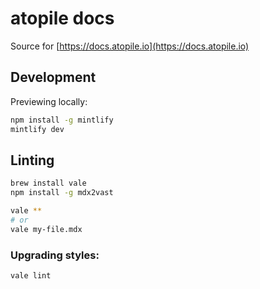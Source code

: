 # atopile docs

Source for [https://docs.atopile.io](https://docs.atopile.io)

## Development

Previewing locally:

```bash
npm install -g mintlify
mintlify dev
```

## Linting

```bash
brew install vale
npm install -g mdx2vast
```

```bash
vale **
# or
vale my-file.mdx
```

### Upgrading styles:

```bash
vale lint
```
